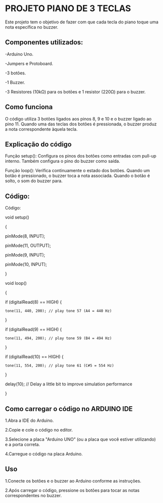 # PROJETO PIANO DE 3 TECLAS

Este projeto tem o objetivo de fazer com que cada tecla do piano toque uma nota específica no buzzer.

## Componentes utilizados:

-Arduino Uno.

-Jumpers e Protoboard.

-3 botões.

-1 Buzzer.

-3 Resistores (10kΩ) para os botões e 1 resistor (220Ω) para o buzzer.

## Como funciona

O código utiliza 3 botões ligados aos pinos 8, 9 e 10 e o buzzer ligado ao pino 11. Quando uma das teclas dos botões é pressionada, o buzzer produz a nota correspondente àquela tecla.

## Explicação do código

Função setup(): Configura os pinos dos botões como entradas com pull-up interno. Também configura o pino do buzzer como saída.

Função loop(): Verifica continuamente o estado dos botões. Quando um botão é pressionado, o buzzer toca a nota associada. Quando o botão é solto, o som do buzzer para.

## Código:

Código:

void setup()

{

  pinMode(8, INPUT);

  pinMode(11, OUTPUT);

  pinMode(9, INPUT);

  pinMode(10, INPUT);

}

void loop()

{

  if (digitalRead(8) == HIGH) {

    tone(11, 440, 200); // play tone 57 (A4 = 440 Hz)

  }

  if (digitalRead(9) == HIGH) {

    tone(11, 494, 200); // play tone 59 (B4 = 494 Hz)

  }

  if (digitalRead(10) == HIGH) {

    tone(11, 554, 200); // play tone 61 (C#5 = 554 Hz)

  }

  delay(10); // Delay a little bit to improve simulation performance

}




## Como carregar o código no ARDUINO IDE

1.Abra a IDE do Arduino.

2.Copie e cole o código no editor.

3.Selecione a placa "Arduino UNO" (ou a placa que você estiver utilizando) e a porta correta.

4.Carregue o código na placa Arduino.



## Uso

1.Conecte os botões e o buzzer ao Arduino conforme as instruções.

2.Após carregar o código, pressione os botões para tocar as notas correspondentes no buzzer.

